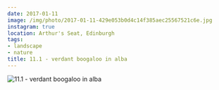 ```yaml
---
date: 2017-01-11
image: /img/photo/2017-01-11-429e053b0d4c14f385aec25567521c6e.jpg
instagram: true
location: Arthur's Seat, Edinburgh
tags:
- landscape
- nature
title: 11.1 - verdant boogaloo in alba
---
```


![11.1 - verdant boogaloo in alba](/img/photo/2017-01-11-429e053b0d4c14f385aec25567521c6e.jpg)